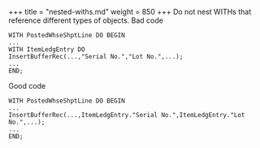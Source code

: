 +++
title = "nested-withs.md"
weight = 850
+++
Do not nest WITHs that reference different types of objects.
Bad code

    WITH PostedWhseShptLine DO BEGIN
    ...
    WITH ItemLedgEntry DO
    InsertBufferRec(...,"Serial No.","Lot No.",...);
    ...
    END;

Good code

    WITH PostedWhseShptLine DO BEGIN
    ...
    InsertBufferRec(...,ItemLedgEntry."Serial No.",ItemLedgEntry."Lot No.",...);
    ...
    END;
